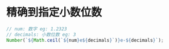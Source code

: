 # 精确到指定小数位数

```javascript
// num: 数字 eg: 1.2323
// decimals: 小数位数 eg: 3
Number(`${Math.ceil(`${num}e${decimals}`)}e-${decimals}`);
```
